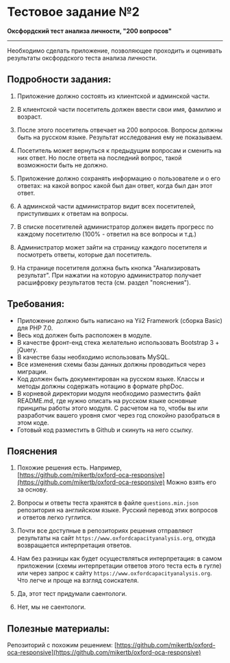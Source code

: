 # Тестовое задание №2

**Оксфордский тест анализа личности, "200 вопросов"**

---

Необходимо сделать приложение, позволяющее проходить и оценивать результаты оксфордского теста анализа личности.

## Подробности задания:

1. Приложение должно состоять из клиентской и админской части.

2. В клиентской части посетитель должен ввести свои имя, фамилию и возраст.

3. После этого посетитель отвечает на 200 вопросов. Вопросы должны быть на русском языке. Результат исследования ему не показываем.

4. Посетитель может вернуться к предыдущим вопросам и сменить на них ответ. Но после ответа на последний вопрос, такой возможности быть не должно.

5. Приложение должно сохранять информацию о пользователе и о его ответах: на какой вопрос какой был дан ответ, когда был дан этот ответ.

6. А админской части администратор видит всех посетителей, приступивших к ответам на вопросы.

7. В списке посетителей администратор должен видеть прогресс по каждому посетителю (100% - ответил на все вопросы и т.д.)

8. Администратор может зайти на страницу каждого посетителя и посмотреть ответы, которые дал посетитель.

9. На странице посетителя должна быть кнопка "Анализировать результат". При нажатии на которую администратор получает расшифровку результатов теста (см. раздел "пояснения").


## Требования:

- Приложение должно быть написано на Yii2 Framework (сборка Basic) для PHP 7.0.
- Весь код должен быть расположен в модуле.
- В качестве фронт-енд стека желательно использовать Bootstrap 3 + jQuery.
- В качестве базы необходимо использовать MySQL.
- Все изменения схемы базы данных должны проводиться через миграции.
- Код должен быть документирован на русском языке. Классы и методы должны содержать нотацию в формате phpDoc.
- В корневой директории модуля необходимо разместить файл README.md, где нужно описать на русском языке основные принципы работы этого модуля. С расчетом на то, чтобы вы или разработчик вашего уровня смог через год спокойно разобраться в этом коде.
- Готовый код разместить в Github и скинуть на него ссылку.


## Пояснения

1. Похожие решения есть. Например, [https://github.com/mikertb/oxford-oca-responsive](https://github.com/mikertb/oxford-oca-responsive) Можно взять его за основу.

2. Вопросы и ответы теста хранятся в файле `questions.min.json` репозитория на английском языке. Русский перевод этих вопросов и ответов легко гуглится.

3. Почти все доступные в репозиториях решения отправляют результаты на сайт `https://www.oxfordcapacityanalysis.org`, откуда возвращается интерпретация ответов.

4. Нам без разницы как будет осуществляться интерпретация: в самом приложении (схемы интерпретации ответов этого теста есть в гугле) или через запрос к сайту `https://www.oxfordcapacityanalysis.org`. Что легче и проще на взгляд соискателя.

5. Да, этот тест придумали саентологи.

6. Нет, мы не саентологи.


## Полезные материалы:

Репозиторий с похожим решением:
[https://github.com/mikertb/oxford-oca-responsive](https://github.com/mikertb/oxford-oca-responsive)

